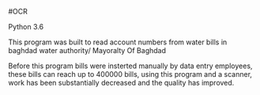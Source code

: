 #OCR

Python 3.6 

This program was built to read account numbers from water bills in baghdad water authority/ Mayoralty Of Baghdad

Before this program bills were insterted manually by data entry employees, these bills can reach up to 400000 bills, using this program and a scanner, work has been substantially decreased and the quality has improved.

